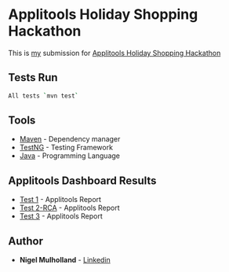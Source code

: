 # Applitools Holiday Shopping Hackathon

This is [my](https://github.com/youvegotnigel/Holiday-Shopping-Hackathon) submission for [Applitools Holiday Shopping Hackathon](https://applitools.com/hackathon-v20-3-instructions/)<br />

## Tests Run
```bash
All tests `mvn test`
```

## Tools
* [Maven](https://maven.apache.org/) - Dependency manager
* [TestNG](https://testng.org/) - Testing Framework
* [Java](https://www.oracle.com/java/) - Programming Language

## Applitools Dashboard Results
* [Test 1](https://eyes.applitools.com/app/test-results/00000251795664784187/?accountId=1p8zOlnZ6EyoIKAg5g238Q~~) - Applitools Report
* [Test 2-RCA](
https://eyes.applitools.com/app/test-results/00000251795668489459/00000251795668457987/steps/1/edit?accountId=1p8zOlnZ6EyoIKAg5g238Q~~&diff=eyJkaWZmIjp7InRvcCI6NzM5LCJsZWZ0IjoyNDEsIndpZHRoIjoyMiwiaGVpZ2h0IjoxMX0sInZpZXdNb2RlIjoiZXhwZWN0ZWQifQ%3D%3D&mode=step-editor) - Applitools Report
* [Test 3](https://eyes.applitools.com/app/test-results/00000251795665443260/?accountId=1p8zOlnZ6EyoIKAg5g238Q~~) - Applitools Report

## Author
* **Nigel Mulholland** - [Linkedin](https://www.linkedin.com/in/nigel-mulholland/) 